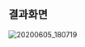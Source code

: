 ## 결과화면

![20200605_180719](https://user-images.githubusercontent.com/63089645/83858584-b0e4cf00-a757-11ea-9e76-0a289f7bd956.png)